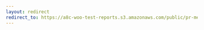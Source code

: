 ```yaml
---
layout: redirect
redirect_to: https://a8c-woo-test-reports.s3.amazonaws.com/public/pr-merge/37352/e2e/index.html
---
```

